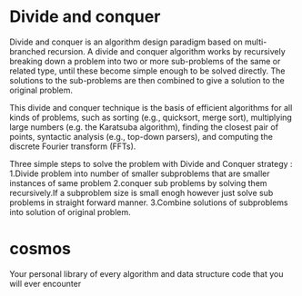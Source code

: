 # Divide and conquer
Divide and conquer is an algorithm design paradigm based on multi-branched recursion. A divide and conquer algorithm works by recursively breaking down a problem into two or more sub-problems of the same or related type, until these become simple enough to be solved directly. The solutions to the sub-problems are then combined to give a solution to the original problem.

This divide and conquer technique is the basis of efficient algorithms for all kinds of problems, such as sorting (e.g., quicksort, merge sort), multiplying large numbers (e.g. the Karatsuba algorithm), finding the closest pair of points, syntactic analysis (e.g., top-down parsers), and computing the discrete Fourier transform (FFTs).

Three simple steps to solve the problem with Divide and Conquer strategy :
1.Divide problem into number of smaller subproblems that are smaller instances of same problem
2.conquer sub problems by solving them recursively.If a subproblem size is small enogh however just solve sub problems in straight forward   manner.
3.Combine solutions of subproblems into solution of original problem.
# cosmos
Your personal library of every algorithm and data structure code that you will ever encounter
